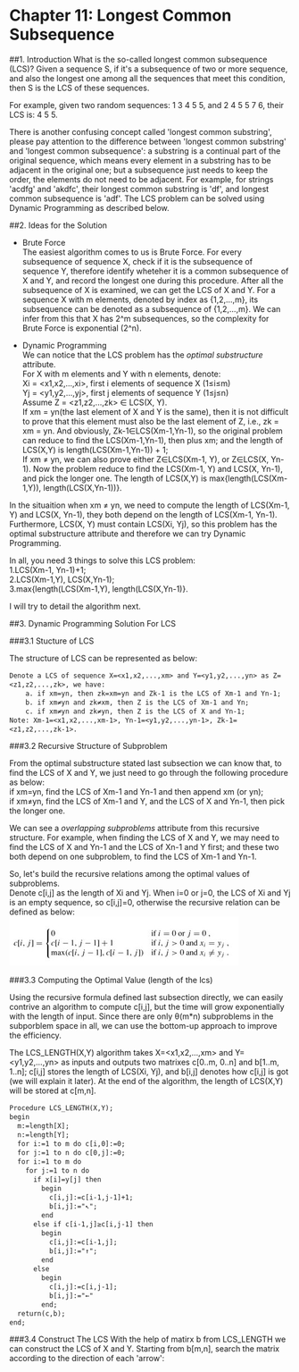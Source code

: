 Chapter 11: Longest Common Subsequence 
===========

##1. Introduction
What is the so-called longest common subsequence (LCS)? Given a sequence S, if it's a subsequence of two or more sequence, and also the longest one among all the sequences that meet this condition, then S is the LCS of these sequences.

For example, given two random sequences: 1 3 4 5 5, and 2 4 5 5 7 6, their LCS is: 4 5 5.

There is another confusing concept called 'longest common substring', please pay attention to the difference between 'longest common substring' and 'longest common subsequence': a substring is a continual part of the original sequence, which means every element in a substring has to be adjacent in the original one; but a subsequence just needs to keep the order, the elements do not need to be adjacent. For example, for strings 'acdfg' and 'akdfc', their longest common substring is 'df', and longest common subsequence is 'adf'. The LCS problem can be solved using Dynamic Programming as described below.

##2. Ideas for the Solution
* Brute Force    
  The easiest algorithm comes to us is Brute Force. For every subsequence of sequence X, check if it is the subsequence of sequence Y, therefore identify wheteher it is a common subsequence of X and Y, and record the longest one during this procedure. After all the subsequence of X is examined, we can get the LCS of X and Y. For a sequence X with m elements, denoted by index as {1,2,...,m}, its subsequence can be denoted as a subsequence of {1,2,...,m}. We can infer from this that X has 2^m subsequences, so the complexity for Brute Force is exponential (2^n).

* Dynamic Programming    
We can notice that the LCS problem has the *optimal substructure* attribute.  
For X with m elements and Y with n elements, denote:  
    Xi = <x1,x2,...,xi>, first i elements of sequence X (1≤i≤m)  
    Yj = <y1,y2,...,yj>, first j elements of sequence Y (1≤j≤n)  
Assume Z = <z1,z2,...,zk> ∈ LCS(X, Y).  
    If xm = yn(the last element of X and Y is the same), then it is not difficult to prove that this element must also be the last element of Z, i.e., zk = xm = yn. And obviously, Zk-1∈LCS(Xm-1,Yn-1), so the original problem can reduce to find the LCS(Xm-1,Yn-1), then plus xm; and the length of LCS(X,Y) is length(LCS(Xm-1,Yn-1)) + 1;    
    If xm ≠ yn, we can also prove either Z∈LCS(Xm-1, Y), or Z∈LCS(X, Yn-1). Now the problem reduce to find the LCS(Xm-1, Y) and LCS(X, Yn-1), and pick the longer one. The length of LCS(X,Y) is max{length(LCS(Xm-1,Y)), length(LCS(X,Yn-1))}.

In the situaition when xm ≠ yn, we need to compute the length of LCS(Xm-1, Y) and LCS(X, Yn-1), they both depend on the length of LCS(Xm-1, Yn-1). Furthermore, LCS(X, Y) must contain LCS(Xi, Yj), so this problem has the optimal substructure attribute and therefore we can try Dynamic Programming.

In all, you need 3 things to solve this LCS problem:  
1.LCS(Xm-1, Yn-1)+1;  
2.LCS(Xm-1,Y), LCS(X,Yn-1);  
3.max{length(LCS(Xm-1,Y), length(LCS(X,Yn-1)}. 

I will try to detail the algorithm next.

##3. Dynamic Programming Solution For LCS

###3.1 Stucture of LCS

The structure of LCS can be represented as below:  

    Denote a LCS of sequence X=<x1,x2,...,xm> and Y=<y1,y2,...,yn> as Z=<z1,z2,...,zk>, we have:  
        a. if xm=yn, then zk=xm=yn and Zk-1 is the LCS of Xm-1 and Yn-1;
        b. if xm≠yn and zk≠xm, then Z is the LCS of Xm-1 and Yn;
        c. if xm≠yn and zk≠yn, then Z is the LCS of X and Yn-1;
    Note: Xm-1=<x1,x2,...,xm-1>, Yn-1=<y1,y2,...,yn-1>, Zk-1=<z1,z2,...,zk-1>.

###3.2 Recursive Structure of Subproblem

From the optimal substructure stated last subsection we can know that, to find the LCS of X and Y, we just need to go through the following procedure as below:  
if xm=yn, find the LCS of Xm-1 and Yn-1 and then append xm (or yn);    
if xm≠yn, find the LCS of Xm-1 and Y, and the LCS of X and Yn-1, then pick the longer one.

We can see a *overlapping subproblems* attribute from this recursive structure. For example, when finding the LCS of X and Y, we may need to find the LCS of X and Yn-1 and the LCS of Xn-1 and Y first; and these two both depend on one subproblem, to find the LCS of Xm-1 and Yn-1.

So, let's build the recursive relations among the optimal values of subproblems.   
Denote c[i,j] as the length of Xi and Yj. When i=0 or j=0, the LCS of Xi and Yj is an empty sequence, so c[i,j]=0, otherwise the recursive relation can be defined as below:  
![](../images/11/11.1.jpg)

###3.3 Computing the Optimal Value (length of the lcs)

Using the recursive formula defined last subsection directly, we can easily contrive an algorithm to compute c[i,j], but the time will grow exponentially with the length of input. Since there are only θ(m*n) subproblems in the subporblem space in all, we can use the bottom-up approach to improve the efficiency.

The LCS_LENGTH(X,Y) algorithm takes X=<x1,x2,...,xm> and Y=<y1,y2,...,yn> as inputs and outputs two matrixes c[0..m, 0..n] and b[1..m, 1..n]; c[i,j] stores the length of LCS(Xi, Yj), and b[i,j] denotes how c[i,j] is got (we will explain it later). At the end of the algorithm, the length of LCS(X,Y) will be stored at c[m,n].
```
Procedure LCS_LENGTH(X,Y);  
begin  
  m:=length[X];  
  n:=length[Y];  
  for i:=1 to m do c[i,0]:=0;  
  for j:=1 to n do c[0,j]:=0;  
  for i:=1 to m do  
    for j:=1 to n do  
      if x[i]=y[j] then  
        begin  
          c[i,j]:=c[i-1,j-1]+1;  
          b[i,j]:="↖";  
        end  
      else if c[i-1,j]≥c[i,j-1] then  
        begin  
          c[i,j]:=c[i-1,j];  
          b[i,j]:="↑";  
        end  
      else  
        begin  
          c[i,j]:=c[i,j-1];  
          b[i,j]:="←"  
        end;  
  return(c,b);  
end;   
```

###3.4 Construct The LCS
With the help of matirx b from LCS_LENGTH we can construct the LCS of X and Y. Starting from b[m,n], search the matrix according to the direction of each 'arrow':



    


